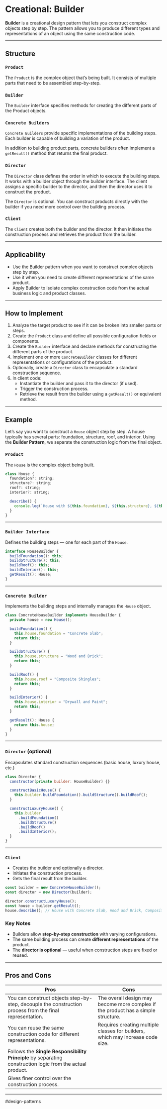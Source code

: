 # Creational: Builder

**Builder** is a creational design pattern that lets you construct complex objects step by step. The pattern allows you to produce different types and representations of an object using the same construction code.

---
## Structure

### `Product`

The `Product` is the complex object that’s being built. It consists of multiple parts that need to be assembled step-by-step.

### `Builder`

The `Builder` interface specifies methods for creating the different parts of the Product objects.

### `Concrete Builders`

`Concrete Builders` provide specific implementations of the building steps. Each builder is capable of building a variation of the product.

In addition to building product parts, concrete builders often implement a `getResult()` method that returns the final product.

### `Director`

The `Director` class defines the order in which to execute the building steps. It works with a builder object through the builder interface. The client assigns a specific builder to the director, and then the director uses it to construct the product.

The `Director` is optional. You can construct products directly with the builder if you need more control over the building process.

### `Client`

The `Client` creates both the builder and the director. It then initiates the construction process and retrieves the product from the builder.

---
## Applicability

* Use the Builder pattern when you want to construct complex objects step by step.
* Use it when you need to create different representations of the same product.
* Apply Builder to isolate complex construction code from the actual business logic and product classes.

---
## How to Implement

1. Analyze the target product to see if it can be broken into smaller parts or steps.
2. Create the `Product` class and define all possible configuration fields or components.
3. Create the `Builder` interface and declare methods for constructing the different parts of the product.
4. Implement one or more `ConcreteBuilder` classes for different representations or configurations of the product.
5. Optionally, create a `Director` class to encapsulate a standard construction sequence.
6. In client code:
   * Instantiate the builder and pass it to the director (if used).
   * Trigger the construction process.
   * Retrieve the result from the builder using a `getResult()` or equivalent method.

---
## Example

Let’s say you want to construct a `House` object step by step. A house typically has several parts: foundation, structure, roof, and interior. Using the **Builder Pattern**, we separate the construction logic from the final object.

### `Product`

The `House` is the complex object being built.

```js
class House {
  foundation?: string;
  structure?: string;
  roof?: string;
  interior?: string;

  describe() {
    console.log(`House with ${this.foundation}, ${this.structure}, ${this.roof}, and ${this.interior}.`);
  }
}
```

---
### `Builder Interface`

Defines the building steps — one for each part of the `House`.

```js
interface HouseBuilder {
  buildFoundation(): this;
  buildStructure(): this;
  buildRoof(): this;
  buildInterior(): this;
  getResult(): House;
}
```

---
### `Concrete Builder`

Implements the building steps and internally manages the `House` object.

```js
class ConcreteHouseBuilder implements HouseBuilder {
  private house = new House();

  buildFoundation() {
    this.house.foundation = "Concrete Slab";
    return this;
  }

  buildStructure() {
    this.house.structure = "Wood and Brick";
    return this;
  }

  buildRoof() {
    this.house.roof = "Composite Shingles";
    return this;
  }

  buildInterior() {
    this.house.interior = "Drywall and Paint";
    return this;
  }

  getResult(): House {
    return this.house;
  }
}
```

---

### `Director` (optional)

Encapsulates standard construction sequences (basic house, luxury house, etc.)

```js
class Director {
  constructor(private builder: HouseBuilder) {}

  constructBasicHouse() {
    this.builder.buildFoundation().buildStructure().buildRoof();
  }

  constructLuxuryHouse() {
    this.builder
      .buildFoundation()
      .buildStructure()
      .buildRoof()
      .buildInterior();
  }
}
```

---

### `Client`

* Creates the builder and optionally a director.
* Initiates the construction process.
* Gets the final result from the builder.

```js
const builder = new ConcreteHouseBuilder();
const director = new Director(builder);

director.constructLuxuryHouse();
const house = builder.getResult();
house.describe(); // House with Concrete Slab, Wood and Brick, Composite Shingles, and Drywall and Paint.
```

### Key Notes

* Builders allow **step-by-step construction** with varying configurations.
* The same building process can create **different representations** of the product.
* The **director is optional** — useful when construction steps are fixed or reused.

---
## Pros and Cons

| Pros | Cons |
|---|---|
| You can construct objects step-by-step, decouple the construction process from the final representation. | The overall design may become more complex if the product has a simple structure. |
| You can reuse the same construction code for different representations. | Requires creating multiple classes for builders, which may increase code size. |
| Follows the **Single Responsibility Principle** by separating construction logic from the actual product. |  | 
| Gives finer control over the construction process. |  |

---

#design-patterns